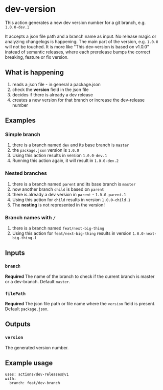 # dev-version

This action generates a new dev version number for a git branch, e.g. `1.0.0-dev.1`

It accepts a json file path and a branch name as input.
No release magic or analyzing changelogs is happening.
The main part of the version, e.g. `1.0.0` will not be touched. It is more like "This dev-version is based on v1.0.0" instead of semantic releases, where each prerelease bumps the correct breaking, feature or fix version.

## What is happening

1.   reads a json file - in general a package.json
2.   check the **version** field in the json file
3.   decides if there is already a dev release
4.   creates a new version for that branch or increase the dev-release number

## Examples

### Simple branch

1.   there is a branch named `dev` and its base branch is `master`
2.   the `package.json` version is `1.0.0`
3.   Using this action results in version `1.0.0-dev.1`
4.   Running this action again, it will result in `1.0.0-dev.2`

### Nested branches

1.   there is a branch named `parent` and its base branch is `master`
2.   now another branch `child` is based on `parent`
3.   there is already a dev version in `parent` - `1.0.0-parent.1`
4.   Using this action for `child` results in version `1.0.0-child.1`
5.   The **nesting** is not represented in the version!

### Branch names with `/`

1.   there is a branch named `feat/next-big-thing`
2.   Using this action for `feat/next-big-thing` results in version `1.0.0-next-big-thing.1`

## Inputs

### `branch`

**Required** The name of the branch to check if the current branch is master or a dev-branch. Default `master`.

### `filePath`

**Required** The json file path or file name where the `version` field is present. Default `package.json`.

## Outputs

### `version`

The generated version number.

## Example usage

```
uses: actions/dev-releases@v1
with:
  branch: feat/dev-branch
```
